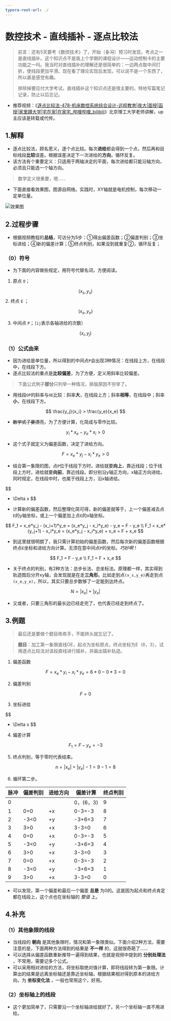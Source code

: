 ```yaml
---
typora-root-url: ./
---
```


# 数控技术 - 直线插补 - 逐点比较法

> 前言：还有5天要考《数控技术》了，开始（~~复习~~）预习时发现，考点之一是直线插补。这个知识点不是我上个学期的课程设计——运动控制卡的主要功能之一吗。我当时对直线插补的理解还是很简单的：一边两点取中间打折，使线段更加平滑。现在看了理论实现后发现，可以说不是一个东西了，所以甚是感觉有趣。
>
> 排除掉要应付大学考试，直线插补这个知识点还是很主要的。特地写篇笔记记录，防止以后忘记。



- 推荐视频：《[逐点比较法-478-机床数控系统综合设计-远程教育|夜大|面授|函授|家里蹲大学|宅在家|在家宅_哔哩哔哩_bilibili](https://www.bilibili.com/video/BV1P5411Y7oa)》北京理工大学老师讲解，up主应该是转载或代传。



## 1.解释

- 逐点比较法，顾名思义，逐个点比较。每次**进给**都会得到一个点，然后再和目标线段**比较**误差。根据误差决定下一次进给的**方向**，循环反复。
- 该方法有个重要定义：只适用于两轴决定的平面，每次进给都只能沿轴方向，必须且只能选一个轴方向。

> 数学定义很重要，嗯……

- 下面直接看效果图，图源自网络。实践时，XY轴就是电机控制，每次移动一定单位量。



![效果图](/01.jpg)



## 2.过程步骤

- 根据视频教程的**总结**，可访分为5步：①得出偏差函数；②偏差判别；③坐标进给；④新的偏差计算；⑤终点判别，如果没到就重复②，循环反复；



### （0）符号

- 为下面的内容做些规定，用符号代替名词，方便阅读。

1. 原点 `O`；

$$
(x_s,y_s)
$$
2. 终点 `E` ；

$$
(x_e,y_e)
$$

3. 中间点 `P`；（`ij`表示各轴进给的次数）

$$
(x_i,y_j)
$$






### （1）公式由来

- 因为进给是单位量，所以得到的中间点`P`会出现3种情况：在线段上方，在线段中，在线段下方。
- 逐点比较法的重点是**比较偏差**，为了方便，定义用斜率比较偏差。

> 下面公式例子**部分**只列举一种情况，排版原因不穷举了。

- 用线段`OP`的斜率与`OE`比较：斜率**大**，在线段上方；斜率**相等**，在线段中；斜率**小**，在线段下方。

$$
\frac{y_j}{x_i} > \frac{y_e}{x_e}
$$

- ~~数学式子要漂亮~~，为了方便计算，化简成与零作比较。

$$
y_i*x_e - y_e*x_i >0
$$

- 这个式子就定义为偏差函数，决定了进给方向。

$$
F = x_e*y_j - x_i*y_e > 0
$$

- 结合第一象限的图，点`P`位于线段下方时，进给就要**向上**，靠近线段；位于线段上方时，进给就要**向前**，靠近线段。即分别沿y轴正方向，x轴正方向进给。同时规定，在线段中时，也属于线段上方，沿x轴进给。

$$
+ \Delta x
$$



- 计算新的偏差函数，然后整理化简可得，新的偏差就等于，上一个偏差减去点`E`的y轴坐标，或上一个偏差加上点`E`的x轴坐标。

$$
F_1 = x_e*y_j - (x_i+1)*y_e = (x_e*y_j - x_i*y_e) - y_e = F - y_e \\
F_1 = x_e*(y_j+1) - x_i*y_e = (x_e*y_j - x_i*y_e) + x_e = F + x_e
$$

- 到这里就很明朗了，我只需计算初始的偏差函数，然后每次新的偏差函数根据终点`E`坐标和进给方向计算。无须在意中间点`P`的坐标。*巧妙啊*！

$$
F_1 = F - y_e \\
F_1 = F + x_e
$$



- 关于终点的判别，有2种方法：总步长法、总坐标法。原理都一样，其实得到轨迹图后分开xy轴，会发现就是在走**三角形**。比如走到点`(x_s,y_e)`再走到点`(x_e,y_e)`，所以，其实只要总步数够了一定能到达终点。

$$
N = |x_e| + |y_e|
$$

- 又或者，只要三角形的最长边已经走完了，也代表已经走到终点了。



## 3.例题

> 最后还是要做个题目练练手，不能转头就忘记了。

> **题目**：加工第一象限直线OE，起点为坐标原点，终点坐标为E（6，3），试用逐点比较法对该段直线进行插补，并画出插补轨迹。

1. 偏差函数

$$
F = x_e*y_i - x_i*y_e = 6*0 - 0*3 = 0
$$

2. 偏差判别

$$
F = 0
$$

3. 坐标进给

$$
+ \Delta x
$$

4. 偏差计算

$$
F_1 = F - y_e = -3
$$

5. 终点判别，等于零时代表结束。

$$
n = |x_e| + |y_e| - 1 = 9 - 1 = 8
$$

6. 循环第二步。

| 脉冲 | 偏差判别 | 进给方向 | 偏差计算  | 终点判别 |
| :--- | :------- | -------- | --------- | -------- |
| 0    |          |          | 0，(6，3) | 9        |
| 1    | 0=0      | +x       | 0-3=-3    | 8        |
| 2    | -3<0     | +y       | -3+6=3    | 7        |
| 3    | 3>0      | +x       | 3-3=0     | 6        |
| 4    | 0=0      | +x       | 0-3=-3    | 5        |
| 5    | -3<0     | +y       | -3+6=3    | 4        |
| 6    | 3>0      | +x       | 3-3=0     | 3        |
| 7    | 0=0      | +x       | 0-3=-3    | 2        |
| 8    | -3<0     | +y       | -3+6=3    | 1        |
| 9    | 3>0      | +x       | 3-3=0     | 0        |

- 可以发现，第一个偏差和最后一个偏差 **总是** 为0的。这是因为起点和终点肯定都在线段上，这个点也在坐标轴的 *整值* 上。



## 4.补充

### （1）其他象限的线段

- 当线段的 **朝向** 是其他象限时，情况和第一象限类似。下面介绍2种方法，需要注意的是，下面两种方法得到的结果是 **不一样** 的，这就很奇葩了……
- 可以选择从偏差函数重新推导一遍得到结果，也就是视频中提到的 **分别处理法** ，不常用，需要记多个公式。
- 可以采用相对进给的方法，将坐标取绝对值计算，即将线段转为第一象限。计算出的结果是远离坐标轴还是靠近坐标轴，根据结果相对得到原本的进给方向。为 **坐标变化法** ，一般也常用这个，好用。



### （2）坐标轴上的线段

- 这个更加简单了，只需要沿一个坐标轴进给就好了。另一个坐标轴一直不用进给。
